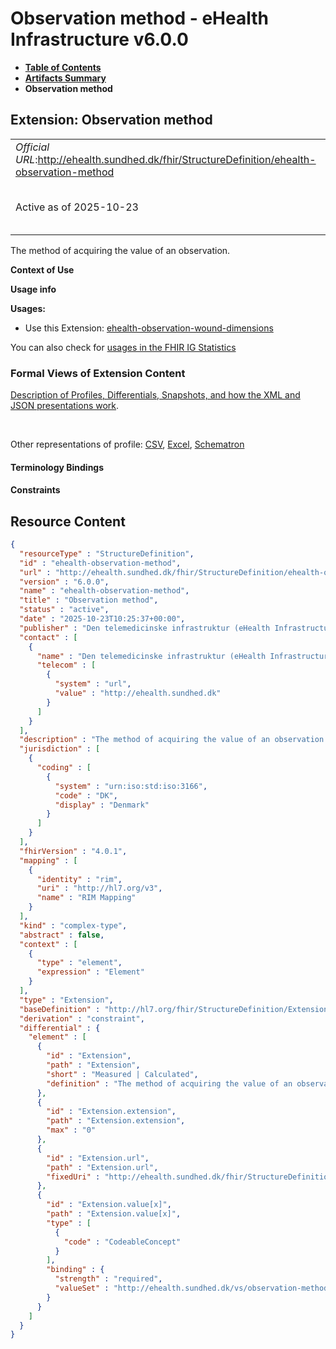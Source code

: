 # Observation method - eHealth Infrastructure v6.0.0

* [**Table of Contents**](toc.md)
* [**Artifacts Summary**](artifacts.md)
* **Observation method**

## Extension: Observation method 

| | |
| :--- | :--- |
| *Official URL*:http://ehealth.sundhed.dk/fhir/StructureDefinition/ehealth-observation-method | *Version*:6.0.0 |
| Active as of 2025-10-23 | *Computable Name*:ehealth-observation-method |

The method of acquiring the value of an observation.

**Context of Use**

**Usage info**

**Usages:**

* Use this Extension: [ehealth-observation-wound-dimensions](StructureDefinition-ehealth-observation-wound-dimensions.md)

You can also check for [usages in the FHIR IG Statistics](https://packages2.fhir.org/xig/dk.ehealth.sundhed.fhir.ig.core|current/StructureDefinition/ehealth-observation-method)

### Formal Views of Extension Content

 [Description of Profiles, Differentials, Snapshots, and how the XML and JSON presentations work](http://build.fhir.org/ig/FHIR/ig-guidance/readingIgs.html#structure-definitions). 

 

Other representations of profile: [CSV](StructureDefinition-ehealth-observation-method.csv), [Excel](StructureDefinition-ehealth-observation-method.xlsx), [Schematron](StructureDefinition-ehealth-observation-method.sch) 

#### Terminology Bindings

#### Constraints



## Resource Content

```json
{
  "resourceType" : "StructureDefinition",
  "id" : "ehealth-observation-method",
  "url" : "http://ehealth.sundhed.dk/fhir/StructureDefinition/ehealth-observation-method",
  "version" : "6.0.0",
  "name" : "ehealth-observation-method",
  "title" : "Observation method",
  "status" : "active",
  "date" : "2025-10-23T10:25:37+00:00",
  "publisher" : "Den telemedicinske infrastruktur (eHealth Infrastructure)",
  "contact" : [
    {
      "name" : "Den telemedicinske infrastruktur (eHealth Infrastructure)",
      "telecom" : [
        {
          "system" : "url",
          "value" : "http://ehealth.sundhed.dk"
        }
      ]
    }
  ],
  "description" : "The method of acquiring the value of an observation.",
  "jurisdiction" : [
    {
      "coding" : [
        {
          "system" : "urn:iso:std:iso:3166",
          "code" : "DK",
          "display" : "Denmark"
        }
      ]
    }
  ],
  "fhirVersion" : "4.0.1",
  "mapping" : [
    {
      "identity" : "rim",
      "uri" : "http://hl7.org/v3",
      "name" : "RIM Mapping"
    }
  ],
  "kind" : "complex-type",
  "abstract" : false,
  "context" : [
    {
      "type" : "element",
      "expression" : "Element"
    }
  ],
  "type" : "Extension",
  "baseDefinition" : "http://hl7.org/fhir/StructureDefinition/Extension",
  "derivation" : "constraint",
  "differential" : {
    "element" : [
      {
        "id" : "Extension",
        "path" : "Extension",
        "short" : "Measured | Calculated",
        "definition" : "The method of acquiring the value of an observation."
      },
      {
        "id" : "Extension.extension",
        "path" : "Extension.extension",
        "max" : "0"
      },
      {
        "id" : "Extension.url",
        "path" : "Extension.url",
        "fixedUri" : "http://ehealth.sundhed.dk/fhir/StructureDefinition/ehealth-observation-method"
      },
      {
        "id" : "Extension.value[x]",
        "path" : "Extension.value[x]",
        "type" : [
          {
            "code" : "CodeableConcept"
          }
        ],
        "binding" : {
          "strength" : "required",
          "valueSet" : "http://ehealth.sundhed.dk/vs/observation-method"
        }
      }
    ]
  }
}

```
